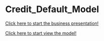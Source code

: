 # Credit_Default_Model

[Click here to start the business presentation!](https://github.com/abhay-loves-data/Credit_Default_Model/blob/master/Credit%20Default%20Model%20Presentation.pdf)

[Click here to start view the model!](https://github.com/abhay-loves-data/Credit_Default_Model/blob/master/Credit_Default_Model.pdf)
